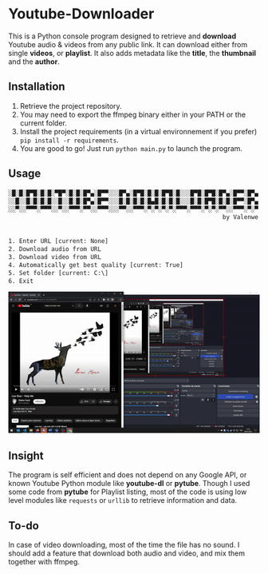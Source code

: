 # Youtube-Downloader

This is a Python console program designed to retrieve and **download** Youtube audio & videos from any public link. It can download either from single **videos**, or **playlist**. It also adds metadata like the **title**, the **thumbnail** and the **author**.

## Installation

1. Retrieve the project repository.
2. You may need to export the ffmpeg binary either in your PATH or the current folder.
3. Install the project requirements (in a virtual environnement if you prefer) `pip install -r requirements`.
4. You are good to go! Just run `python main.py` to launch the program.

## Usage
```
░█░█░█▀█░█░█░▀█▀░█░█░█▀▄░█▀▀░░░█▀▄░█▀█░█░█░█▀█░█░░░█▀█░█▀█░█▀▄░█▀▀░█▀▄
░░█░░█░█░█░█░░█░░█░█░█▀▄░█▀▀░░░█░█░█░█░█▄█░█░█░█░░░█░█░█▀█░█░█░█▀▀░█▀▄
░░▀░░▀▀▀░▀▀▀░░▀░░▀▀▀░▀▀░░▀▀▀░░░▀▀░░▀▀▀░▀░▀░▀░▀░▀▀▀░▀▀▀░▀░▀░▀▀░░▀▀▀░▀░▀
                                                            by Valenwe


1. Enter URL [current: None]
2. Download audio from URL
3. Download video from URL
4. Automatically get best quality [current: True]
5. Set folder [current: C:\]
6. Exit
```

![Example](example.gif)

## Insight

The program is self efficient and does not depend on any Google API, or known Youtube Python module like **youtube-dl** or **pytube**. Though I used some code from **pytube** for Playlist listing, most of the code is using low level modules like `requests` or `urllib` to retrieve information and data.

## To-do

In case of video downloading, most of the time the file has no sound. I should add a feature that download both audio and video, and mix them together with ffmpeg.